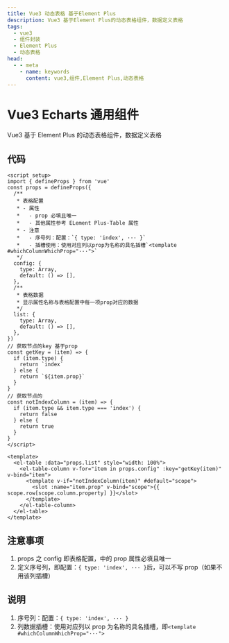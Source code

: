 ```yaml
---
title: Vue3 动态表格 基于Element Plus
description: Vue3 基于Element Plus的动态表格组件，数据定义表格
tags:
  - vue3
  - 组件封装
  - Element Plus
  - 动态表格
head:
  - - meta
    - name: keywords
      content: vue3,组件,Element Plus,动态表格
---
```


# Vue3 Echarts 通用组件

Vue3 基于 Element Plus 的动态表格组件，数据定义表格

## 代码

```vue [vue3 setup javascript]
<script setup>
import { defineProps } from 'vue'
const props = defineProps({
  /**
   * 表格配置
   * - 属性
   *   - prop 必填且唯一
   *   - 其他属性参考 ELement Plus-Table 属性
   * - 注意
   *   - 序号列：配置：`{ type: 'index', ··· }`
   *   - 插槽使用：使用对应列以prop为名称的具名插槽`<template #whichColumnWhichProp="···">`
   */
  config: {
    type: Array,
    default: () => [],
  },
  /**
   * 表格数据
   * 显示属性名称与表格配置中每一项prop对应的数据
   */
  list: {
    type: Array,
    default: () => [],
  },
})
// 获取节点的key 基于prop
const getKey = (item) => {
  if (item.type) {
    return `index`
  } else {
    return `${item.prop}`
  }
}
// 获取节点的
const notIndexColumn = (item) => {
  if (item.type && item.type === 'index') {
    return false
  } else {
    return true
  }
}
</script>

<template>
  <el-table :data="props.list" style="width: 100%">
    <el-table-column v-for="item in props.config" :key="getKey(item)" v-bind="item">
      <template v-if="notIndexColumn(item)" #default="scope">
        <slot :name="item.prop" v-bind="scope">{{ scope.row[scope.column.property] }}</slot>
      </template>
    </el-table-column>
  </el-table>
</template>
```

## 注意事项

1. props 之 config 即表格配置，中的 prop 属性必填且唯一
2. 定义序号列，即配置：`{ type: 'index', ··· }`后，可以不写 prop（如果不用该列插槽）

## 说明

1.  序号列：配置：`{ type: 'index', ··· }`
2.  列数据插槽：使用对应列以 prop 为名称的具名插槽，即`<template #whichColumnWhichProp="···">`
